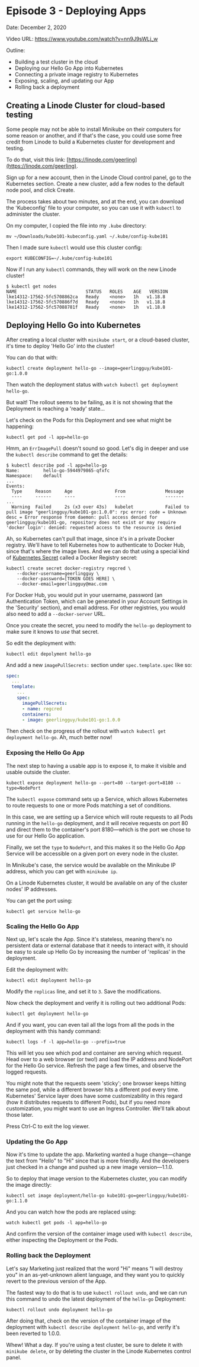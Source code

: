 # Episode 3 - Deploying Apps

Date: December 2, 2020

Video URL: https://www.youtube.com/watch?v=nn9J9sWLj_w

Outline:

  - Building a test cluster in the cloud
  - Deploying our Hello Go App into Kubernetes
  - Connecting a private image registry to Kubernetes
  - Exposing, scaling, and updating our App
  - Rolling back a deployment

## Creating a Linode Cluster for cloud-based testing

Some people may not be able to install Minikube on their computers for some reason or another, and if that's the case, you could use some free credit from Linode to build a Kubernetes cluster for development and testing.

To do that, visit this link: [https://linode.com/geerling](https://linode.com/geerling).

Sign up for a new account, then in the Linode Cloud control panel, go to the Kubernetes section. Create a new cluster, add a few nodes to the default node pool, and click Create.

The process takes about two minutes, and at the end, you can download the 'Kubeconfig' file to your computer, so you can use it with `kubectl` to administer the cluster.

On my computer, I copied the file into my `.kube` directory:

    mv ~/Downloads/kube101-kubeconfig.yaml ~/.kube/config-kube101

Then I made sure `kubectl` would use this cluster config:

    export KUBECONFIG=~/.kube/config-kube101

Now if I run any `kubectl` commands, they will work on the new Linode cluster!

```
$ kubectl get nodes
NAME                          STATUS   ROLES    AGE   VERSION
lke14312-17562-5fc5708862ca   Ready    <none>   1h   v1.18.8
lke14312-17562-5fc570886f7d   Ready    <none>   1h   v1.18.8
lke14312-17562-5fc57088781f   Ready    <none>   1h   v1.18.8
```

## Deploying Hello Go into Kubernetes

After creating a local cluster with `minikube start`, or a cloud-based cluster, it's time to deploy 'Hello Go' into the cluster!

You can do that with:

    kubectl create deployment hello-go --image=geerlingguy/kube101-go:1.0.0

Then watch the deployment status with `watch kubectl get deployment hello-go`.

But wait! The rollout seems to be failing, as it is not showing that the Deployment is reaching a 'ready' state...

Let's check on the Pods for this Deployment and see what might be happening:

    kubectl get pod -l app=hello-go

Hmm, an `ErrImagePull` doesn't sound so good. Let's dig in deeper and use the `kubectl describe` command to get the details:

```
$ kubectl describe pod -l app=hello-go
Name:         hello-go-5944979865-qfxfc
Namespace:    default
...
Events:
  Type     Reason     Age                From               Message
  ----     ------     ----               ----               -------
...
  Warning  Failed     2s (x3 over 43s)   kubelet            Failed to pull image "geerlingguy/kube101-go:1.0.0": rpc error: code = Unknown desc = Error response from daemon: pull access denied for geerlingguy/kube101-go, repository does not exist or may require 'docker login': denied: requested access to the resource is denied
```

Ah, so Kubernetes can't pull that image, since it's in a private Docker registry. We'll have to tell Kubernetes how to authenticate to Docker Hub, since that's where the image lives. And we can do that using a special kind of [Kubernetes Secret](https://kubernetes.io/docs/concepts/configuration/secret/) called a Docker Registry secret:

```
kubectl create secret docker-registry regcred \
    --docker-username=geerlingguy \
    --docker-password=[TOKEN GOES HERE] \
    --docker-email=geerlingguy@mac.com
```

For Docker Hub, you would put in your username, password (an Authentication Token, which can be generated in your Account Settings in the 'Security' section), and email address. For other registries, you would also need to add a `--docker-server` URL.

Once you create the secret, you need to modify the `hello-go` deployment to make sure it knows to _use_ that secret.

So edit the deployment with:

    kubectl edit depolyment hello-go

And add a new `imagePullSecrets:` section under `spec.template.spec` like so:

```yaml
spec:
  ...
  template:
    ...
    spec:
      imagePullSecrets:
      - name: regcred
      containers:
      - image: geerlingguy/kube101-go:1.0.0
```

Then check on the progress of the rollout with `watch kubectl get deployment hello-go`. Ah, much better now!

### Exposing the Hello Go App

The next step to having a usable app is to expose it, to make it visible and usable outside the cluster.

    kubectl expose deployment hello-go --port=80 --target-port=8180 --type=NodePort

The `kubectl expose` command sets up a Service, which allows Kubernetes to route requests to one or more Pods matching a set of conditions.

In this case, we are setting up a Service which will route requests to all Pods running in the `hello-go` deployment, and it will receive requests on port 80 and direct them to the container's port 8180—which is the port we chose to use for our Hello Go application.

Finally, we set the `type` to `NodePort`, and this makes it so the Hello Go App Service will be accessible on a given port on every node in the cluster.

In Minikube's case, the service would be available on the Minikube IP address, which you can get with `minikube ip`.

On a Linode Kubernetes cluster, it would be available on any of the cluster nodes' IP addresses.

You can get the port using:

    kubectl get service hello-go

### Scaling the Hello Go App

Next up, let's scale the App. Since it's stateless, meaning there's no persistent data or external database that it needs to interact with, it should be easy to scale up Hello Go by increasing the number of 'replicas' in the deployment.

Edit the deployment with:

    kubectl edit deployment hello-go

Modify the `replicas` line, and set it to `3`. Save the modifications.

Now check the deployment and verify it is rolling out two additional Pods:

    kubectl get deployment hello-go

And if you want, you can even tail all the logs from all the pods in the deployment with this handy command:

    kubectl logs -f -l app=hello-go --prefix=true

This will let you see which pod and container are serving which request. Head over to a web browser (or two!) and load the IP address and NodePort for the Hello Go service. Refresh the page a few times, and observe the logged requests.

You might note that the requests seem 'sticky'; one browser keeps hitting the same pod, while a different browser hits a different pod every time. Kubernetes' Service layer does have some customizability in this regard (how it distributes requests to different Pods), but if you need more customization, you might want to use an Ingress Controller. We'll talk about those later.

Press Ctrl-C to exit the log viewer.

### Updating the Go App

Now it's time to update the app. Marketing wanted a huge change—change the text from "Hello" to "Hi" since that is more friendly. And the developers just checked in a change and pushed up a new image version—1.1.0.

So to deploy that image version to the Kubernetes cluster, you can modify the image directly:

    kubectl set image deployment/hello-go kube101-go=geerlingguy/kube101-go:1.1.0

And you can watch how the pods are replaced using:

    watch kubectl get pods -l app=hello-go

And confirm the version of the container image used with `kubectl describe`, either inspecting the Deployment or the Pods.

### Rolling back the Deployment

Let's say Marketing just realized that the word "Hi" means "I will destroy you" in an as-yet-unknown alient language, and they want you to quickly revert to the previous version of the App.

The fastest way to do that is to use `kubectl rollout undo`, and we can run this command to undo the latest deployment of the `hello-go` Deployment:

    kubectl rollout undo deployment hello-go

After doing that, check on the version of the container image of the deployment with `kubectl describe deployment hello-go`, and verify it's been reverted to 1.0.0.

Whew! What a day. If you're using a test cluster, be sure to delete it with `minikube delete`, or by deleting the cluster in the Linode Kubernetes control panel.
